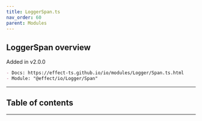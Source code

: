 ```yaml
---
title: LoggerSpan.ts
nav_order: 60
parent: Modules
---
```


## LoggerSpan overview

Added in v2.0.0

```md
- Docs: https://effect-ts.github.io/io/modules/Logger/Span.ts.html
- Module: "@effect/io/Logger/Span"
```

---

<h2 class="text-delta">Table of contents</h2>

---
